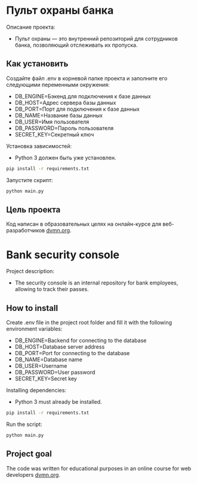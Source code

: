 # Пульт охраны банка

Описание проекта:
- Пульт охраны — это внутренний репозиторий для сотрудников банка, позволяющий отслеживать их пропуска. 

## Как установить 

Создайте файл .env в корневой папке проекта и заполните его следующими переменными окружения:
- DB_ENGINE=Бэкенд для подключения к базе данных 
- DB_HOST=Адрес сервера базы данных
- DB_PORT=Порт для подключения к базе данных
- DB_NAME=Название базы данных
- DB_USER=Имя пользователя 
- DB_PASSWORD=Пароль пользователя 
- SECRET_KEY=Секретный ключ 

Установка зависимостей:
- Python 3 должен быть уже установлен.

```bash
pip install -r requirements.txt
```

Запустите скрипт:

```bash
python main.py
```

## Цель проекта

Код написан в образовательных целях на онлайн-курсе для веб-разработчиков [dvmn.org](https://dvmn.org).

# Bank security console

Project description:
- The security console is an internal repository for bank employees, allowing to track their passes. 

## How to install 

Create .env file in the project root folder and fill it with the following environment variables:
- DB_ENGINE=Backend for connecting to the database
- DB_HOST=Database server address
- DB_PORT=Port for connecting to the database
- DB_NAME=Database name
- DB_USER=Username
- DB_PASSWORD=User password 
- SECRET_KEY=Secret key

Installing dependencies:
- Python 3 must already be installed.

```bash
pip install -r requirements.txt
```

Run the script:

```bash
python main.py
```

## Project goal

The code was written for educational purposes in an online course for web developers [dvmn.org](https://dvmn.org).